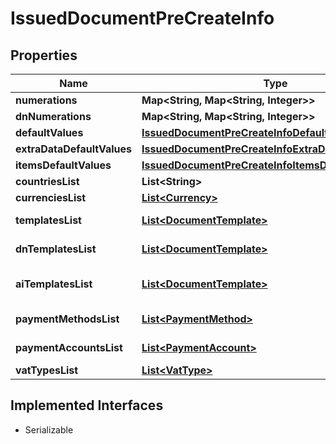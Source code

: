 

# IssuedDocumentPreCreateInfo


## Properties

Name | Type | Description | Notes
------------ | ------------- | ------------- | -------------
**numerations** | **Map&lt;String, Map&lt;String, Integer&gt;&gt;** |  |  [optional]
**dnNumerations** | **Map&lt;String, Map&lt;String, Integer&gt;&gt;** |  |  [optional]
**defaultValues** | [**IssuedDocumentPreCreateInfoDefaultValues**](IssuedDocumentPreCreateInfoDefaultValues.md) |  |  [optional]
**extraDataDefaultValues** | [**IssuedDocumentPreCreateInfoExtraDataDefaultValues**](IssuedDocumentPreCreateInfoExtraDataDefaultValues.md) |  |  [optional]
**itemsDefaultValues** | [**IssuedDocumentPreCreateInfoItemsDefaultValues**](IssuedDocumentPreCreateInfoItemsDefaultValues.md) |  |  [optional]
**countriesList** | **List&lt;String&gt;** | Countries list. |  [optional]
**currenciesList** | [**List&lt;Currency&gt;**](Currency.md) | Currencies list. |  [optional]
**templatesList** | [**List&lt;DocumentTemplate&gt;**](DocumentTemplate.md) | Document templates list. |  [optional]
**dnTemplatesList** | [**List&lt;DocumentTemplate&gt;**](DocumentTemplate.md) | Delivery note templates list. |  [optional]
**aiTemplatesList** | [**List&lt;DocumentTemplate&gt;**](DocumentTemplate.md) | Accompanying invoice templates list. |  [optional]
**paymentMethodsList** | [**List&lt;PaymentMethod&gt;**](PaymentMethod.md) | Payment methods list. |  [optional]
**paymentAccountsList** | [**List&lt;PaymentAccount&gt;**](PaymentAccount.md) | Payment accounts list. |  [optional]
**vatTypesList** | [**List&lt;VatType&gt;**](VatType.md) | Vat types list. |  [optional]


## Implemented Interfaces

* Serializable


